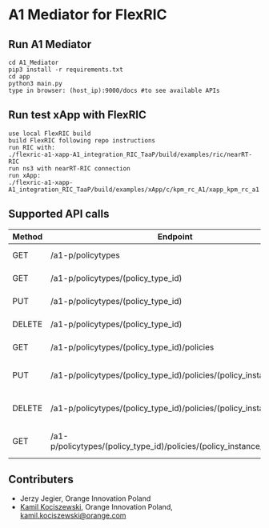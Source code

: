 # A1 Mediator for FlexRIC

## Run A1 Mediator
```
cd A1_Mediator
pip3 install -r requirements.txt
cd app
python3 main.py
type in browser: (host_ip):9000/docs #to see available APIs
```

## Run test xApp with FlexRIC
```
use local FlexRIC build
build FlexRIC following repo instructions
run RIC with: 
./flexric-a1-xapp-A1_integration_RIC_TaaP/build/examples/ric/nearRT-RIC
run ns3 with nearRT-RIC connection
run xApp:
./flexric-a1-xapp-A1_integration_RIC_TaaP/build/examples/xApp/c/kpm_rc_A1/xapp_kpm_rc_a1
```

## Supported API calls
 | **Method** | **Endpoint**                                                | **Description**                |
|------------|-------------------------------------------------------------|--------------------------------|
| GET        | /a1-p/policytypes                                           | List Policy Types          |
| GET        | /a1-p/policytypes/(policy_type_id)                          | Get Policy Type               |
| PUT        | /a1-p/policytypes/(policy_type_id)                         | Create Policy Type            |
| DELETE     | /a1-p/policytypes/(policy_type_id)                         | Delete Policy Type            |
| GET        | /a1-p/policytypes/(policy_type_id)/policies                 | List Policy Instances         |
| PUT        | /a1-p/policytypes/(policy_type_id)/policies/(policy_instance_id) | Create Policy Instance        |
| DELETE     | /a1-p/policytypes/(policy_type_id)/policies/(policy_instance_id) | Delete Policy Instance        |
| GET        | /a1-p/policytypes/(policy_type_id)/policies/(policy_instance_id)/status | Get Policy Instance Status    |



## Contributers
- Jerzy Jegier, Orange Innovation Poland
- [Kamil Kociszewski](https://www.linkedin.com/in/kociszz/), Orange Innovation Poland, kamil.kociszewski@orange.com